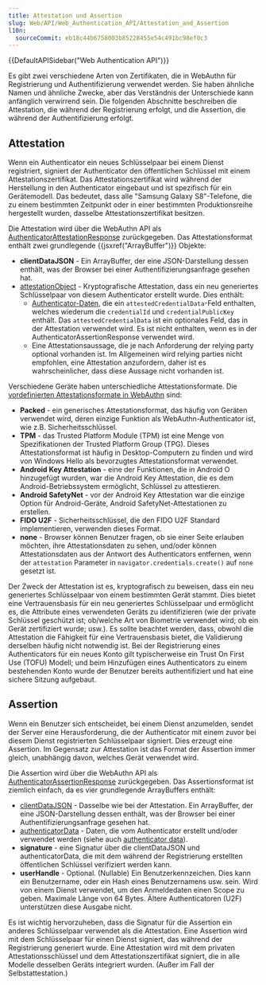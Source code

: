 ```yaml
---
title: Attestation und Assertion
slug: Web/API/Web_Authentication_API/Attestation_and_Assertion
l10n:
  sourceCommit: eb18c44b6758003b85228455e54c491bc98ef0c3
---
```


{{DefaultAPISidebar("Web Authentication API")}}

Es gibt zwei verschiedene Arten von Zertifikaten, die in WebAuthn für Registrierung und Authentifizierung verwendet werden. Sie haben ähnliche Namen und ähnliche Zwecke, aber das Verständnis der Unterschiede kann anfänglich verwirrend sein. Die folgenden Abschnitte beschreiben die Attestation, die während der Registrierung erfolgt, und die Assertion, die während der Authentifizierung erfolgt.

## Attestation

Wenn ein Authenticator ein neues Schlüsselpaar bei einem Dienst registriert, signiert der Authenticator den öffentlichen Schlüssel mit einem Attestationszertifikat. Das Attestationszertifikat wird während der Herstellung in den Authenticator eingebaut und ist spezifisch für ein Gerätemodell. Das bedeutet, dass alle "Samsung Galaxy S8"-Telefone, die zu einem bestimmten Zeitpunkt oder in einer bestimmten Produktionsreihe hergestellt wurden, dasselbe Attestationszertifikat besitzen.

Die Attestation wird über die WebAuthn API als [AuthenticatorAttestationResponse](/de/docs/Web/API/AuthenticatorAttestationResponse) zurückgegeben. Das Attestationsformat enthält zwei grundlegende {{jsxref("ArrayBuffer")}} Objekte:

- **clientDataJSON** - Ein ArrayBuffer, der eine JSON-Darstellung dessen enthält, was der Browser bei einer Authentifizierungsanfrage gesehen hat.
- [attestationObject](/de/docs/Web/API/AuthenticatorAttestationResponse/attestationObject) - Kryptografische Attestation, dass ein neu generiertes Schlüsselpaar von diesem Authenticator erstellt wurde. Dies enthält:
  - [Authenticator-Daten](/de/docs/Web/API/Web_Authentication_API/Authenticator_data), die ein `attestedCredentialData`-Feld enthalten, welches wiederum die `credentialId` und `credentialPublicKey` enthält. Das `attestedCredentialData` ist ein optionales Feld, das in der Attestation verwendet wird. Es ist nicht enthalten, wenn es in der AuthenticatorAssertionResponse verwendet wird.
  - Eine Attestationsaussage, die je nach Anforderung der relying party optional vorhanden ist. Im Allgemeinen wird relying parties nicht empfohlen, eine Attestation anzufordern, daher ist es wahrscheinlicher, dass diese Aussage nicht vorhanden ist.

Verschiedene Geräte haben unterschiedliche Attestationsformate. Die [vordefinierten Attestationsformate in WebAuthn](https://www.w3.org/TR/webauthn/#defined-attestation-formats) sind:

- **Packed** - ein generisches Attestationsformat, das häufig von Geräten verwendet wird, deren einzige Funktion als WebAuthn-Authenticator ist, wie z.B. Sicherheitsschlüssel.
- **TPM** - das Trusted Platform Module (TPM) ist eine Menge von Spezifikationen der Trusted Platform Group (TPG). Dieses Attestationsformat ist häufig in Desktop-Computern zu finden und wird von Windows Hello als bevorzugtes Attestationsformat verwendet.
- **Android Key Attestation** - eine der Funktionen, die in Android O hinzugefügt wurden, war die Android Key Attestation, die es dem Android-Betriebssystem ermöglicht, Schlüssel zu attestieren.
- **Android SafetyNet** - vor der Android Key Attestation war die einzige Option für Android-Geräte, Android SafetyNet-Attestationen zu erstellen.
- **FIDO U2F** - Sicherheitsschlüssel, die den FIDO U2F Standard implementieren, verwenden dieses Format.
- **none** - Browser können Benutzer fragen, ob sie einer Seite erlauben möchten, ihre Attestationsdaten zu sehen, und/oder können Attestationsdaten aus der Antwort des Authenticators entfernen, wenn der `attestation` Parameter in `navigator.credentials.create()` auf `none` gesetzt ist.

Der Zweck der Attestation ist es, kryptografisch zu beweisen, dass ein neu generiertes Schlüsselpaar von einem bestimmten Gerät stammt. Dies bietet eine Vertrauensbasis für ein neu generiertes Schlüsselpaar und ermöglicht es, die Attribute eines verwendeten Geräts zu identifizieren (wie der private Schlüssel geschützt ist; ob/welche Art von Biometrie verwendet wird; ob ein Gerät zertifiziert wurde; usw.). Es sollte beachtet werden, dass, obwohl die Attestation die Fähigkeit für eine Vertrauensbasis bietet, die Validierung derselben häufig nicht notwendig ist. Bei der Registrierung eines Authenticators für ein neues Konto gilt typischerweise ein Trust On First Use (TOFU) Modell; und beim Hinzufügen eines Authenticators zu einem bestehenden Konto wurde der Benutzer bereits authentifiziert und hat eine sichere Sitzung aufgebaut.

## Assertion

Wenn ein Benutzer sich entscheidet, bei einem Dienst anzumelden, sendet der Server eine Herausforderung, die der Authenticator mit einem zuvor bei diesem Dienst registrierten Schlüsselpaar signiert. Dies erzeugt eine Assertion. Im Gegensatz zur Attestation ist das Format der Assertion immer gleich, unabhängig davon, welches Gerät verwendet wird.

Die Assertion wird über die WebAuthn API als [AuthenticatorAssertionResponse](/de/docs/Web/API/AuthenticatorAssertionResponse) zurückgegeben. Das Assertionsformat ist ziemlich einfach, da es vier grundlegende ArrayBuffers enthält:

- [clientDataJSON](/de/docs/Web/API/AuthenticatorResponse/clientDataJSON) - Dasselbe wie bei der Attestation. Ein ArrayBuffer, der eine JSON-Darstellung dessen enthält, was der Browser bei einer Authentifizierungsanfrage gesehen hat.
- [authenticatorData](/de/docs/Web/API/AuthenticatorAssertionResponse/authenticatorData) - Daten, die vom Authenticator erstellt und/oder verwendet werden (siehe auch [authenticator data](/de/docs/Web/API/Web_Authentication_API/Authenticator_data)).
- **signature** - eine Signatur über die clientDataJSON und authenticatorData, die mit dem während der Registrierung erstellten öffentlichen Schlüssel verifiziert werden kann.
- **userHandle** - Optional. (Nullable) Ein Benutzerkennzeichen. Dies kann ein Benutzername, oder ein Hash eines Benutzernamens usw. sein. Wird von einem Dienst verwendet, um den Anmeldedaten einen Scope zu geben. Maximale Länge von 64 Bytes. Ältere Authenticatoren (U2F) unterstützen diese Ausgabe nicht.

Es ist wichtig hervorzuheben, dass die Signatur für die Assertion ein anderes Schlüsselpaar verwendet als die Attestation. Eine Assertion wird mit dem Schlüsselpaar für einen Dienst signiert, das während der Registrierung generiert wurde. Eine Attestation wird mit dem privaten Attestationsschlüssel und dem Attestationszertifikat signiert, die in alle Modelle desselben Geräts integriert wurden. (Außer im Fall der Selbstattestation.)
